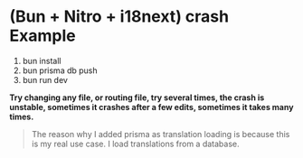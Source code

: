 # (Bun + Nitro + i18next) crash Example

1. bun install
2. bun prisma db push
3. bun run dev

**Try changing any file, or routing file, try several times, the crash is unstable, sometimes it crashes after a few edits, sometimes it takes many times.**

> The reason why I added prisma as translation loading is because this is my real use case. I load translations from a database.